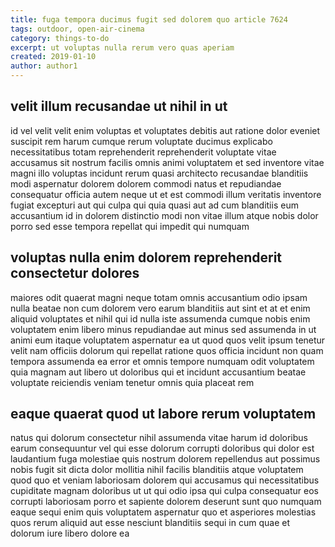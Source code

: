 ```yaml
---
title: fuga tempora ducimus fugit sed dolorem quo article 7624
tags: outdoor, open-air-cinema
category: things-to-do
excerpt: ut voluptas nulla rerum vero quas aperiam
created: 2019-01-10
author: author1
---
```


## velit illum recusandae ut nihil in ut

id vel velit velit enim voluptas et voluptates debitis aut ratione dolor eveniet suscipit rem harum cumque rerum voluptate ducimus explicabo necessitatibus totam reprehenderit reprehenderit voluptate vitae accusamus sit nostrum facilis omnis animi voluptatem et sed inventore vitae magni illo voluptas incidunt rerum quasi architecto recusandae blanditiis modi aspernatur dolorem dolorem commodi natus et repudiandae consequatur officia autem neque ut et est commodi illum veritatis inventore fugiat excepturi aut qui culpa qui quia quasi aut ad cum blanditiis eum accusantium id in dolorem distinctio modi non vitae illum atque nobis dolor porro sed esse tempora repellat qui impedit qui numquam

## voluptas nulla enim dolorem reprehenderit consectetur dolores

maiores odit quaerat magni neque totam omnis accusantium odio ipsam nulla beatae non cum dolorem vero earum blanditiis aut sint et at et enim aliquid voluptates et nihil qui id nulla iste assumenda cumque nobis enim voluptatem enim libero minus repudiandae aut minus sed assumenda in ut animi eum itaque voluptatem aspernatur ea ut quod quos velit ipsum tenetur velit nam officiis dolorum qui repellat ratione quos officia incidunt non quam tempora assumenda ea error et omnis tempore numquam odit voluptatem quia magnam aut libero ut doloribus qui et incidunt accusantium beatae voluptate reiciendis veniam tenetur omnis quia placeat rem

## eaque quaerat quod ut labore rerum voluptatem

natus qui dolorum consectetur nihil assumenda vitae harum id doloribus earum consequuntur vel qui esse dolorum corrupti doloribus qui dolor est laudantium fuga molestiae quis nostrum dolorem repellendus aut possimus nobis fugit sit dicta dolor mollitia nihil facilis blanditiis atque voluptatem quod quo et veniam laboriosam dolorem qui accusamus qui necessitatibus cupiditate magnam doloribus ut ut qui odio ipsa qui culpa consequatur eos corrupti laboriosam porro et sapiente dolorem deserunt sunt quo numquam eaque sequi enim quis voluptatem aspernatur quo et asperiores molestias quos rerum aliquid aut esse nesciunt blanditiis sequi in cum quae et dolorum iure libero dolore ea
